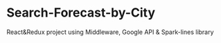 # Search-Forecast-by-City
React&amp;Redux project using Middleware, Google API &amp; Spark-lines library
